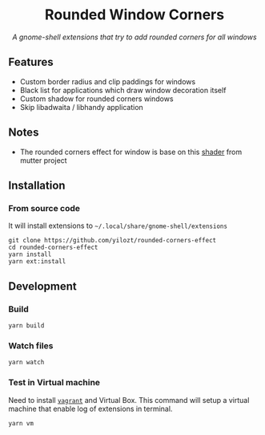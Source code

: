 <div align="center">
    <h1>Rounded Window Corners</h1>
    <!-- <img src="https://img.shields.io/badge/GET%20From-extensions.gnome.org-4A86CF?style=for-the-badge&logo=Gnome&logoColor=white" style="zoom:90%;"/> -->
    <p><i>A gnome-shell extensions that try to add rounded corners for all windows</i></p>
</div>

## Features

- Custom border radius and clip paddings for windows
- Black list for applications which draw window decoration itself
- Custom shadow for rounded corners windows
- Skip libadwaita / libhandy application

## Notes

- The rounded corners effect for window is base on this [shader](https://gitlab.gnome.org/GNOME/mutter/-/blob/main/src/compositor/meta-background-content.c#L138) from mutter project

## Installation

### From source code

It will install extensions to `~/.local/share/gnome-shell/extensions`

```
git clone https://github.com/yilozt/rounded-corners-effect
cd rounded-corners-effect
yarn install
yarn ext:install
```

## Development

### Build

```
yarn build
```

### Watch files

```
yarn watch
```

### Test in Virtual machine

Need to install [`vagrant`](https://github.com/hashicorp/vagrant) and Virtual Box. This command will setup a virtual machine that enable log of extensions in terminal.

```
yarn vm
```
